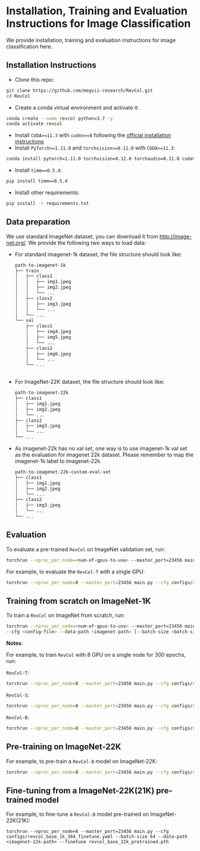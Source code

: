 # Installation, Training and Evaluation Instructions for Image Classification

We provide installation, training and evaluation instructions for image classification here.

## Installation Instructions

- Clone this repo:

```bash
git clone https://github.com/megvii-research/RevCol.git
cd RevCol
```

- Create a conda virtual environment and activate it:

```bash
conda create --name revcol python=3.7 -y
conda activate revcol
```

- Install `CUDA>=11.3` with `cudnn>=8` following
  the [official installation instructions](https://docs.nvidia.com/cuda/cuda-installation-guide-linux/index.html)
- Install `PyTorch>=1.11.0` and `torchvision>=0.12.0` with `CUDA>=11.3`:

```bash
conda install pytorch=1.11.0 torchvision=0.12.0 torchaudio=0.11.0 cudatoolkit=11.3 -c pytorch
```

- Install `timm==0.5.4`:

```bash
pip install timm==0.5.4
```

- Install other requirements:

```bash
pip install -r requirements.txt
```

## Data preparation

We use standard ImageNet dataset, you can download it from http://image-net.org/. We provide the following two ways to
load data:

- For standard imagenet-1k dataset, the file structure should look like:
  ```bash
  path-to-imagenet-1k
  ├── train
  │   ├── class1
  │   │   ├── img1.jpeg
  │   │   ├── img2.jpeg
  │   │   └── ...
  │   ├── class2
  │   │   ├── img3.jpeg
  │   │   └── ...
  │   └── ...
  └── val
      ├── class1
      │   ├── img4.jpeg
      │   ├── img5.jpeg
      │   └── ...
      ├── class2
      │   ├── img6.jpeg
      │   └── ...
      └── ...
 
  ```

- For ImageNet-22K dataset, the file structure should look like:

  ```bash
  path-to-imagenet-22k
  ├── class1
  │   ├── img1.jpeg
  │   ├── img2.jpeg
  │   └── ...
  ├── class2
  │   ├── img3.jpeg
  │   └── ...
  └── ...
  ```

- As imagenet-22k has no val set, one way is to use imagenet-1k val set as the evaluation for imagenet 22k dataset. Please remember to map the imagenet-1k label to imagenet-22k.
  ```bash
  path-to-imagenet-22k-custom-eval-set
  ├── class1
  │   ├── img1.jpeg
  │   ├── img2.jpeg
  │   └── ...
  ├── class2
  │   ├── img3.jpeg
  │   └── ...
  └── ...
  ```

## Evaluation

To evaluate a pre-trained `RevCol` on ImageNet validation set, run:

```bash
torchrun --nproc_per_node=<num-of-gpus-to-use> --master_port=23456 main.py --cfg <config-file.yaml> --resume <checkpoint_path> --data-path <imagenet-path> --eval
```

For example, to evaluate the `RevCol-T` with a single GPU:

```bash
torchrun --nproc_per_node=8 --master_port=23456 main.py --cfg configs/revcol_tiny_1k.yaml --resume path_to_your_model.pth --eval
```

## Training from scratch on ImageNet-1K

To train a `RevCol` on ImageNet from scratch, run:

```bash
torchrun --nproc_per_node=<num-of-gpus-to-use> --master_port=23456 main.py  \ 
--cfg <config-file> --data-path <imagenet-path> [--batch-size <batch-size-per-gpu> --output <output-directory> --tag <job-tag>]
```

**Notes**:

For example, to train `RevCol` with 8 GPU on a single node for 300 epochs, run:

`RevCol-T`:

```bash
torchrun --nproc_per_node=8 --master_port=23456 main.py --cfg configs/revcol_tiny_1k.yaml --batch-size 128 --data-path <imagenet-path>
```

`RevCol-S`:

```bash
torchrun --nproc_per_node=8 --master_port=23456 main.py --cfg configs/revcol_small_1k.yaml --batch-size 128 --data-path <imagenet-path>
```

`RevCol-B`:

```bash
torchrun --nproc_per_node=8 --master_port=23456 main.py --cfg configs/revcol_base_1k.yaml --batch-size 128 --data-path <imagenet-path>
```

## Pre-training on ImageNet-22K

For example, to pre-train a `RevCol-B` model on ImageNet-22K:

```bash
torchrun --nproc_per_node=8 --master_port=23456 main.py --cfg configs/revcol_large_22k_pretrain.yaml --batch-size 128 --data-path <imagenet-22k-path> --opt DATA.EVAL_DATA_PATH <imagenet-22k-custom-eval-path>
```


## Fine-tuning from a ImageNet-22K(21K) pre-trained model

For example, to fine-tune a `RevCol-B` model pre-trained on ImageNet-22K(21K):

```bashs
torchrun --nproc_per_node=8 --master_port=23456 main.py --cfg configs/revcol_base_1k_384_finetune.yaml --batch-size 64 --data-path <imagenet-22k-path> --finetune revcol_base_22k_pretrained.pth
```

